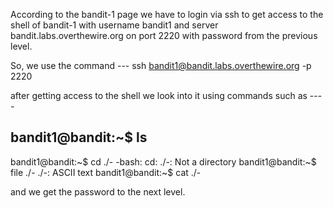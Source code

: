 According to the bandit-1 page we have to login via ssh to get access to the shell of bandit-1 with username bandit1 and server bandit.labs.overthewire.org
on port 2220 with password from the previous level.


So, we use the command ---
ssh bandit1@bandit.labs.overthewire.org -p 2220

after getting access to the shell we look into it using commands such as ----

bandit1@bandit:~$ ls
-
bandit1@bandit:~$ cd ./-
-bash: cd: ./-: Not a directory
bandit1@bandit:~$ file ./-
./-: ASCII text
bandit1@bandit:~$ cat ./-
<password>

and we get the password to the next level.

